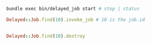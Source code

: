 ```bash
bundle exec bin/delayed_job start # stop | status

```



```ruby
Delayed::Job.find(10).invoke_job # 10 is the job.id
```

```ruby

Delayed::Job.find(10).destroy
```
